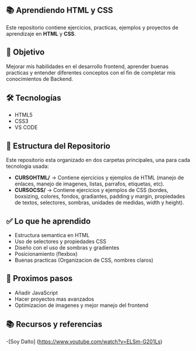 ## 📚 Aprendiendo HTML y CSS
Este repositorio contiene ejercicios, practicas, ejemplos y proyectos de aprendizaje en **HTML** y **CSS**.

## 🎯 Objetivo
Mejorar mis habilidades en el desarrollo frontend, aprender buenas practicas y entender diferentes conceptos con el fin de completar mis conocimientos de Backend.

## 🛠 Tecnologías
 - HTML5
 - CSS3
 - VS CODE

## 📂 Estructura del Repositorio
Este repositorio esta organizado en dos carpetas principales, una para cada tecnologia usada: 
- **CURSOHTML/** → Contiene ejercicios y ejemplos de HTML (manejo de enlaces, manejo de imagenes, listas, parrafos, etiquetas, etc).
- **CURSOCSS/** → Contiene ejercicios y ejemplos de CSS (bordes, boxsizing, colores, fondos, gradiantes, padding y margin, propiedades de textos, selectores, sombras, unidades de medidas, width y height).

## ✅ Lo que he aprendido
- Estructura semantica en HTML
- Uso de selectores y propiedades CSS
- Diseño con el uso de sombras y gradientes
- Posicionamiento (flexbox)
- Buenas practicas (Organizacion de CSS, nombres claros)

## 🚀 Proximos pasos
- Añadir JavaScript
- Hacer proyectos mas avanzados
- Optimizacion de imagenes y mejor manejo del frontend

## 📚 Recursos y referencias 
-[Soy Dalto] (https://www.youtube.com/watch?v=ELSm-G201Ls)
